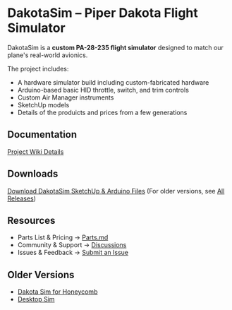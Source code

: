 # DakotaSim – Piper Dakota Flight Simulator

DakotaSim is a **custom PA-28-235 flight simulator** designed to match our plane's real-world avionics. 

The project includes:
- A hardware simulator build including custom-fabricated hardware
- Arduino-based basic HID throttle, switch, and trim controls
- Custom Air Manager instruments
- SketchUp models
- Details of the produicts and prices from a few generations

## Documentation
[Project Wiki Details](https://github.com/radiobillm/DakotaSim/wiki)

## Downloads
[Download DakotaSim SketchUp & Arduino Files](https://github.com/radiobillm/DakotaSim/releases/latest)
(For older versions, see [All Releases](https://github.com/radiobillm/DakotaSim/releases))

## Resources
- Parts List & Pricing → [Parts.md](https://github.com/radiobillm/DakotaSim/blob/main/parts.md)
- Community & Support → [Discussions](https://github.com/radiobillm/DakotaSim/discussions)
- Issues & Feedback → [Submit an Issue](https://github.com/radiobillm/DakotaSim/issues)

## Older Versions
- [Dakota Sim for Honeycomb](Dakota-Honeycomb.md)
- [Desktop Sim](Desktop-sim.md)
